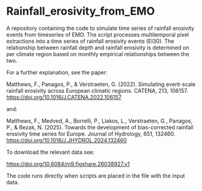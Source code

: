 # Rainfall_erosivity_from_EMO

A repository containing the code to simulate time series of rainfall erosivity events from timeseries of EMO. The script processes multitemporal pixel extractions into a time series of rainfall erosivity events (EI30). The relationship between rainfall depth and rainfall erosivity is determined on per climate region based on monthly empirical relationships between the two.

For a further explanation, see the paper:

Matthews, F., Panagos, P., & Verstraeten, G. (2022). Simulating event-scale rainfall erosivity across European climatic regions. CATENA, 213, 106157. https://doi.org/10.1016/J.CATENA.2022.106157

and:

Matthews, F., Medved, A., Borrelli, P., Liakos, L., Verstraeten, G., Panagos, P., & Bezak, N. (2025). Towards the development of bias-corrected rainfall erosivity time series for Europe. Journal of Hydrology, 651, 132460. https://doi.org/10.1016/J.JHYDROL.2024.132460

To download the relevant data see:

https://doi.org/10.6084/m9.figshare.26038927.v1

The code runs directly when scripts are placed in the file with the input data.
